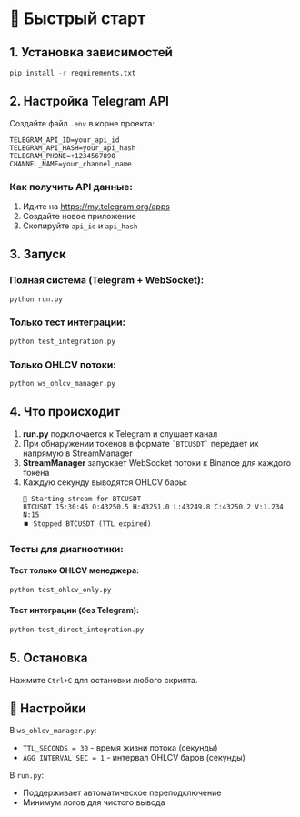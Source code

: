 # 🚀 Быстрый старт

## 1. Установка зависимостей
```bash
pip install -r requirements.txt
```

## 2. Настройка Telegram API
Создайте файл `.env` в корне проекта:
```env
TELEGRAM_API_ID=your_api_id
TELEGRAM_API_HASH=your_api_hash  
TELEGRAM_PHONE=+1234567890
CHANNEL_NAME=your_channel_name
```

### Как получить API данные:
1. Идите на https://my.telegram.org/apps
2. Создайте новое приложение
3. Скопируйте `api_id` и `api_hash`

## 3. Запуск

### Полная система (Telegram + WebSocket):
```bash
python run.py
```

### Только тест интеграции:
```bash
python test_integration.py
```

### Только OHLCV потоки:
```bash
python ws_ohlcv_manager.py
```

## 4. Что происходит

1. **run.py** подключается к Telegram и слушает канал
2. При обнаружении токенов в формате `` `BTCUSDT` `` передает их напрямую в StreamManager
3. **StreamManager** запускает WebSocket потоки к Binance для каждого токена
4. Каждую секунду выводятся OHLCV бары:
   ```
   🚀 Starting stream for BTCUSDT
   BTCUSDT 15:30:45 O:43250.5 H:43251.0 L:43249.8 C:43250.2 V:1.234 N:15
   ⏹️ Stopped BTCUSDT (TTL expired)
   ```

### Тесты для диагностики:

#### Тест только OHLCV менеджера:
```bash
python test_ohlcv_only.py
```

#### Тест интеграции (без Telegram):
```bash
python test_direct_integration.py
```

## 5. Остановка
Нажмите `Ctrl+C` для остановки любого скрипта.

## 🔧 Настройки

В `ws_ohlcv_manager.py`:
- `TTL_SECONDS = 30` - время жизни потока (секунды)
- `AGG_INTERVAL_SEC = 1` - интервал OHLCV баров (секунды)

В `run.py`:
- Поддерживает автоматическое переподключение  
- Минимум логов для чистого вывода
